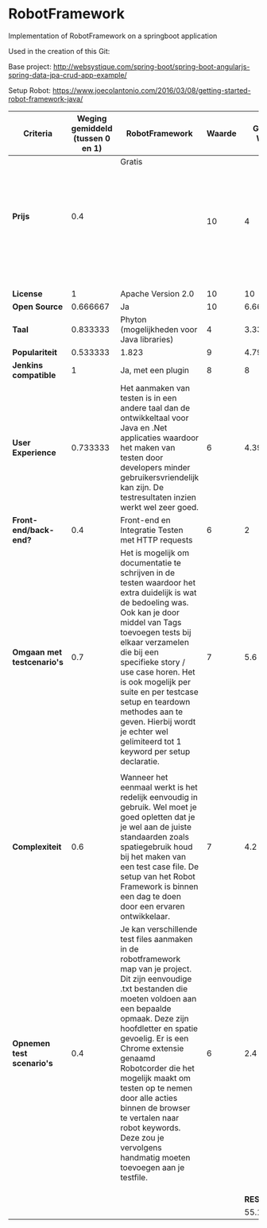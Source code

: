 # RobotFramework
Implementation of RobotFramework on a springboot application

Used in the creation of this Git:

Base project:
http://websystique.com/spring-boot/spring-boot-angularjs-spring-data-jpa-crud-app-example/

Setup Robot:
https://www.joecolantonio.com/2016/03/08/getting-started-robot-framework-java/



| **Criteria**                 | **Weging gemiddeld (tussen 0 en 1)** | **RobotFramework**                                                                                                                                                                                                                                                                                                                                                                                                                                            | **Waarde** | **Gewogen Waarde** |
|--------------------------|----------------------------------|-----------------------------------------------------------------------------------------------------------------------------------------------------------------------------------------------------------------------------------------------------------------------------------------------------------------------------------------------------------------------------------------------------------------------------------------------------------|--------|----------------|
| **Prijs**                   | 0.4                              | Gratis                                                                                                                                                                                                                                                                                                                                                                                                                                                    | 10     | 4              |
| **License**                  | 1                                | Apache Version 2.0                                                                                                                                                                                                                                                                                                                                                                                                                                        | 10     | 10             |
| **Open Source**              | 0.666667                         | Ja                                                                                                                                                                                                                                                                                                                                                                                                                                                        | 10     | 6.66666667     |
| **Taal**                     | 0.833333                         | Phyton (mogelijkheden voor Java   libraries)                                                                                                                                                                                                                                                                                                                                                                                                              | 4      | 3.333333332    |
| **Populariteit**             | 0.533333                         | 1.823                                                                                                                                                                                                                                                                                                                                                                                                                                                     | 9      | 4.799999997    |
| **Jenkins compatible**       | 1                                | Ja, met een plugin                                                                                                                                                                                                                                                                                                                                                                                                                                        | 8      | 8              |
| **User Experience**          | 0.733333                         | Het aanmaken van testen is in   een andere taal dan de ontwikkeltaal voor Java en .Net applicaties waardoor   het maken van testen door developers minder gebruikersvriendelijk kan zijn.   De testresultaten inzien werkt wel zeer goed.                                                                                                                                                                                                                 | 6      | 4.399999998    |
| **Front-end/back-end?**      | 0.4                              | Front-end en Integratie Testen   met HTTP requests                                                                                                                                                                                                                                                                                                                                                                                                        | 6      | 2              |
| **Omgaan met testcenario's** | 0.7                              | Het is mogelijk om documentatie   te schrijven in de testen waardoor het extra duidelijk is wat de bedoeling   was. Ook kan je door middel van Tags toevoegen tests bij elkaar verzamelen   die bij een specifieke story / use case horen. Het is ook mogelijk per suite   en per testcase setup en teardown methodes aan te geven. Hierbij wordt je   echter wel gelimiteerd tot 1 keyword per setup declaratie.                                         | 7      | 5.6            |
|                          |                                  |                                                                                                                                                                                                                                                                                                                                                                                                                                                           |        |                |
| **Complexiteit**             | 0.6                              | Wanneer het eenmaal werkt is het   redelijk eenvoudig in gebruik. Wel moet je goed opletten dat je je wel aan de   juiste standaarden zoals spatiegebruik houd bij het maken van een test case   file. De setup van het Robot Framework is binnen een dag te doen door een   ervaren ontwikkelaar.                                                                                                                                                        | 7      | 4.2            |
| **Opnemen test scenario's**  | 0.4                              | Je kan verschillende test files   aanmaken in de robotframework map van je project. Dit zijn eenvoudige .txt   bestanden die moeten voldoen aan een bepaalde opmaak. Deze zijn hoofdletter   en spatie gevoelig. Er is een Chrome extensie genaamd Robotcorder die het   mogelijk maakt om testen op te nemen door alle acties binnen de browser te   vertalen naar robot keywords. Deze zou je vervolgens handmatig moeten   toevoegen aan je testfile.  | 6      | 2.4            |
|                          |                                  |                                                                                                                                                                                                                                                                                                                                                                                                                                                           |        |                |
|                          |                                  |                                                                                                                                                                                                                                                                                                                                                                                                                                                           |        |                |
|                          |                                  |                                                                                                                                                                                                                                                                                                                                                                                                                                                           |        |                |
|                          |                                  |                                                                                                                                                                                                                                                                                                                                                                                                                                                           |        | **RESULTAAT**      |
|                          |                                  |                                                                                                                                                                                                                                                                                                                                                                                                                                                           |        | 55.1           |
